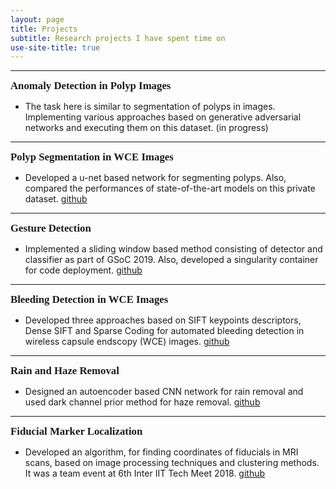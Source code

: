 ```yaml
---
layout: page
title: Projects
subtitle: Research projects I have spent time on 
use-site-title: true
---
```


---
<span style="font-family:Papyrus; font-size:1.2em;">**Anomaly Detection in Polyp Images**</span>
* The task here is similar to segmentation of polyps in images. Implementing various approaches based on generative adversarial networks and executing them on this dataset. (in progress)

---

<span style="font-family:Papyrus; font-size:1.2em;">**Polyp Segmentation in WCE Images**</span>
* Developed a u-net based network for segmenting polyps. Also, compared the performances of state-of-the-art models on this private dataset. [github](https://github.com/abhinav-2912/Polyp-Segmentation)

---

<span style="font-family:Papyrus; font-size:1.2em;">**Gesture Detection**</span>
* Implemented a sliding window based method consisting of detector and classifier as part of GSoC 2019. Also, developed a singularity container for code deployment. [github](https://github.com/abhinav-2912/Gesture-Detection)

---
<span style="font-family:Papyrus; font-size:1.2em;">**Bleeding Detection in WCE Images**</span>
* Developed three approaches based on SIFT keypoints descriptors, Dense SIFT and Sparse Coding for automated bleeding detection in wireless capsule endscopy (WCE) images. [github](https://github.com/abhinav-2912/Bleeding-Detection)

---

<span style="font-family:Papyrus; font-size:1.2em;">**Rain and Haze Removal**</span>

* Designed an autoencoder based CNN network for rain removal and used dark channel prior method for haze removal. [github](https://github.com/abhinav-2912/Rain-Haze-Removal)

---

<span style="font-family:Papyrus; font-size:1.2em;">**Fiducial Marker Localization**</span>
* Developed an algorithm, for finding coordinates of fiducials in MRI scans, based on image processing techniques and clustering methods. It was a team event at 6th Inter IIT Tech Meet 2018. [github](https://github.com/abhinav-2912/Fiducial-Localization)
